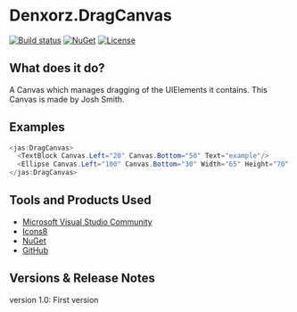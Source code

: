 # Denxorz.DragCanvas

[![Build status](https://github.com/denxorz/SnappingCanvas/workflows/.NET%20Core/badge.svg)](https://github.com/denxorz/SnappingCanvas/actions) [![NuGet](https://buildstats.info/nuget/Denxorz.SnappingCanvas)](https://www.nuget.org/packages/Denxorz.SnappingCanvas/) [![License](http://img.shields.io/:license-mit-blue.svg)](https://github.com/denxorz/SnappingCanvas/blob/master/LICENSE.md)

## What does it do?
A Canvas which manages dragging of the UIElements it contains. This Canvas is made by Josh Smith.

## Examples

```C#
<jas:DragCanvas>
  <TextBlock Canvas.Left="20" Canvas.Bottom="50" Text="example"/>
  <Ellipse Canvas.Left="100" Canvas.Bottom="30" Width="65" Height="70" Fill="Blue" />
</jas:DragCanvas>
```

## Tools and Products Used

* [Microsoft Visual Studio Community](https://www.visualstudio.com)
* [Icons8](https://icons8.com/)
* [NuGet](https://www.nuget.org/)
* [GitHub](https://github.com/)


## Versions & Release Notes

version 1.0: First version
